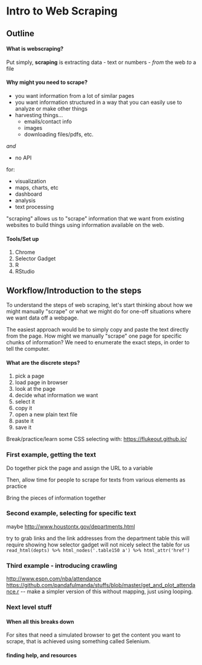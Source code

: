# Intro to Web Scraping

## Outline

#### What is webscraping?

Put simply, **scraping** is extracting data - text or numbers - *from* the web *to* a file

#### Why might you need to scrape?

* you want information from a lot of similar pages
* you want information structured in a way that you can easily use to analyze or make other things
* harvesting things...
  * emails/contact info
  * images
  * downloading files/pdfs, etc.

_and_

* no API

for: 

* visualization
* maps, charts, etc
* dashboard
* analysis
* text processing

"scraping" allows us to "scrape" information that we want from existing websites to build things using information available on the web.

#### Tools/Set up
1. Chrome
1. Selector Gadget
1. R
1. RStudio

## Workflow/Introduction to the steps
To understand the steps of web scraping, let's start thinking about how we might manually "scrape" or what we might do for one-off situations where we want data off a webpage.

The easiest approach would be to simply copy and paste the text directly from the page. How might we manually "scrape" one page for specific chunks of information?  We need to enumerate the exact steps, in order to tell the computer.


#### What are the discrete steps?

1. pick a page
1. load page in browser
1. look at the page
1. decide what information we want
1. select it
1. copy it
1. open a new plain text file
1. paste it
1. save it


Break/practice/learn some CSS selecting with:
https://flukeout.github.io/


### First example, getting the text

Do together
pick the page and assign the URL to a variable

Then, allow time for people to scrape for texts from various elements as practice

Bring the pieces of information together

### Second example, selecting for specific text
maybe http://www.houstontx.gov/departments.html


try to grab links and the link addresses from the department table
this will require showing how selector gadget will not nicely select the table for us
`read_html(depts) %>% html_nodes('.table150 a') %>% html_attr('href')`


### Third example - introducing crawling
http://www.espn.com/nba/attendance
https://github.com/pandafulmanda/stuffs/blob/master/get_and_plot_attendance.r -- make a simpler version of this without mapping, just using looping.


### Next level stuff

#### When all this breaks down
For sites that need a simulated browser to get the content you want to scrape, that is achieved using something called Selenium.

#### finding help, and resources

